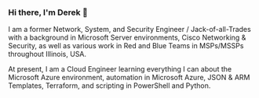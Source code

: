 ### Hi there, I'm Derek 👋

I am a former Network, System, and Security Engineer / Jack-of-all-Trades with a background in Microsoft Server environments, Cisco Networking & Security, as well as various work in Red and Blue Teams in MSPs/MSSPs throughout Illinois, USA.

At present, I am a Cloud Engineer learning everything I can about the Microsoft Azure environment, automation in Microsoft Azure, JSON & ARM Templates, Terraform, and scripting in PowerShell and Python.

<!--
**seedsofchaos/seedsofchaos** is a ✨ _special_ ✨ repository because its `README.md` (this file) appears on your GitHub profile.


Here are some ideas to get you started:

- 🔭 I’m currently working on ...
- 🌱 I’m currently learning ...
- 👯 I’m looking to collaborate on ...
- 🤔 I’m looking for help with ...
- 💬 Ask me about ...
- 📫 How to reach me: ...
- 😄 Pronouns: ...
- ⚡ Fun fact: ...
-->
